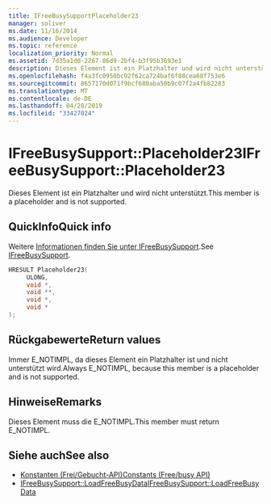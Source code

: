 ```yaml
---
title: IFreeBusySupportPlaceholder23
manager: soliver
ms.date: 11/16/2014
ms.audience: Developer
ms.topic: reference
localization_priority: Normal
ms.assetid: 7d35a1d0-2267-86d9-2bf4-b3f95b3693e1
description: Dieses Element ist ein Platzhalter und wird nicht unterstützt.
ms.openlocfilehash: f4a3fc0950bc92f62ca724baf6f88cea68f753e6
ms.sourcegitcommit: 8657170d071f9bcf680aba50b9c07f2a4fb82283
ms.translationtype: MT
ms.contentlocale: de-DE
ms.lasthandoff: 04/28/2019
ms.locfileid: "33427024"
---
```

# <a name="ifreebusysupportplaceholder23"></a><span data-ttu-id="cbb09-103">IFreeBusySupport::Placeholder23</span><span class="sxs-lookup"><span data-stu-id="cbb09-103">IFreeBusySupport::Placeholder23</span></span>

<span data-ttu-id="cbb09-104">Dieses Element ist ein Platzhalter und wird nicht unterstützt.</span><span class="sxs-lookup"><span data-stu-id="cbb09-104">This member is a placeholder and is not supported.</span></span>
  
## <a name="quick-info"></a><span data-ttu-id="cbb09-105">QuickInfo</span><span class="sxs-lookup"><span data-stu-id="cbb09-105">Quick info</span></span>

<span data-ttu-id="cbb09-106">Weitere [Informationen finden Sie unter IFreeBusySupport](ifreebusysupport.md).</span><span class="sxs-lookup"><span data-stu-id="cbb09-106">See [IFreeBusySupport](ifreebusysupport.md).</span></span>
  
```cpp
HRESULT Placeholder23( 
     ULONG,  
     void *, 
     void **,  
     void *, 
     void * 
);
```

## <a name="return-values"></a><span data-ttu-id="cbb09-107">Rückgabewerte</span><span class="sxs-lookup"><span data-stu-id="cbb09-107">Return values</span></span>

<span data-ttu-id="cbb09-108">Immer E_NOTIMPL, da dieses Element ein Platzhalter ist und nicht unterstützt wird.</span><span class="sxs-lookup"><span data-stu-id="cbb09-108">Always E_NOTIMPL, because this member is a placeholder and is not supported.</span></span>
  
## <a name="remarks"></a><span data-ttu-id="cbb09-109">Hinweise</span><span class="sxs-lookup"><span data-stu-id="cbb09-109">Remarks</span></span>

<span data-ttu-id="cbb09-110">Dieses Element muss die E_NOTIMPL.</span><span class="sxs-lookup"><span data-stu-id="cbb09-110">This member must return E_NOTIMPL.</span></span>
  
## <a name="see-also"></a><span data-ttu-id="cbb09-111">Siehe auch</span><span class="sxs-lookup"><span data-stu-id="cbb09-111">See also</span></span>

- [<span data-ttu-id="cbb09-112">Konstanten (Frei/Gebucht-API)</span><span class="sxs-lookup"><span data-stu-id="cbb09-112">Constants (Free/busy API)</span></span>](constants-free-busy-api.md) 
- [<span data-ttu-id="cbb09-113">IFreeBusySupport::LoadFreeBusyData</span><span class="sxs-lookup"><span data-stu-id="cbb09-113">IFreeBusySupport::LoadFreeBusyData</span></span>](ifreebusysupport-loadfreebusydata.md)


